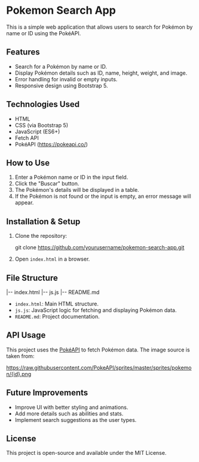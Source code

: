 # Pokemon Search App

This is a simple web application that allows users to search for Pokémon by name or ID using the PokéAPI.

## Features
- Search for a Pokémon by name or ID.
- Display Pokémon details such as ID, name, height, weight, and image.
- Error handling for invalid or empty inputs.
- Responsive design using Bootstrap 5.

## Technologies Used
- HTML
- CSS (via Bootstrap 5)
- JavaScript (ES6+)
- Fetch API
- PokéAPI (https://pokeapi.co/)

## How to Use
1. Enter a Pokémon name or ID in the input field.
2. Click the "Buscar" button.
3. The Pokémon's details will be displayed in a table.
4. If the Pokémon is not found or the input is empty, an error message will appear.

## Installation & Setup
1. Clone the repository:
   
   git clone https://github.com/yourusername/pokemon-search-app.git
   
2. Open `index.html` in a browser.

## File Structure

|-- index.html
|-- js.js
|-- README.md

- `index.html`: Main HTML structure.
- `js.js`: JavaScript logic for fetching and displaying Pokémon data.
- `README.md`: Project documentation.

## API Usage
This project uses the [PokéAPI](https://pokeapi.co/) to fetch Pokémon data. The image source is taken from:

https://raw.githubusercontent.com/PokeAPI/sprites/master/sprites/pokemon/{id}.png


## Future Improvements
- Improve UI with better styling and animations.
- Add more details such as abilities and stats.
- Implement search suggestions as the user types.

## License
This project is open-source and available under the MIT License.


